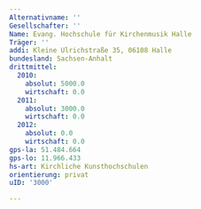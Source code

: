 ```yaml
---
Alternativname: ''
Gesellschafter: ''
Name: Evang. Hochschule für Kirchenmusik Halle
Träger: ''
addi: Kleine Ulrichstraße 35, 06108 Halle
bundesland: Sachsen-Anhalt
drittmittel:
  2010:
    absolut: 5000.0
    wirtschaft: 0.0
  2011:
    absolut: 3000.0
    wirtschaft: 0.0
  2012:
    absolut: 0.0
    wirtschaft: 0.0
gps-la: 51.484.664
gps-lo: 11.966.433
hs-art: Kirchliche Kunsthochschulen
orientierung: privat
uID: '3000'

---
```


